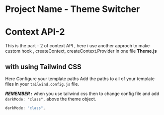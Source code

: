 # Project Name - Theme Switcher
# Context API-2

This is the part - 2 of context API , here i use another approch to make custom hook , createContext, createContext.Provider in one file __Theme.js__

## with using Tailwind CSS

Here Configure your template paths
Add the paths to all of your template files in your 
`tailwind.config.js` file.

__*REMEMBER* :__ when you use tailwind css then to change config file and add `darkMode: "class",` above the theme object.

```bash
darkMode: "class",
```


